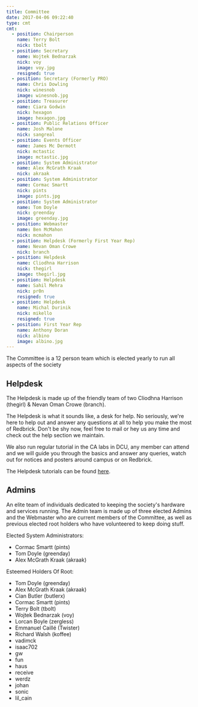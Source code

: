 ```yaml
---
title: Committee
date: 2017-04-06 09:22:40
type: cmt
cmt:
  - position: Chairperson
    name: Terry Bolt
    nick: tbolt
  - position: Secretary
    name: Wojtek Bednarzak
    nick: voy
    image: voy.jpg
    resigned: true
  - position: Secretary (Formerly PRO)
    name: Chris Dowling
    nick: winesnob
    image: winesnob.jpg
  - position: Treasurer
    name: Ciara Godwin
    nick: hexagon
    image: hexagon.jpg
  - position: Public Relations Officer
    name: Josh Malone
    nick: sangreal
  - position: Events Officer
    name: James Mc Dermott
    nick: mctastic
    image: mctastic.jpg
  - position: System Administrator
    name: Alex McGrath Kraak
    nick: akraak
  - position: System Administrator
    name: Cormac Smartt
    nick: pints
    image: pints.jpg
  - position: System Administrator
    name: Tom Doyle
    nick: greenday
    image: greenday.jpg
  - position: Webmaster
    name: Ben McMahon
    nick: mcmahon
  - position: Helpdesk (Formerly First Year Rep)
    name: Nevan Oman Crowe
    nick: branch
  - position: Helpdesk
    name: Cliodhna Harrison
    nick: thegirl
    image: thegirl.jpg
  - position: Helpdesk
    name: Sahil Mehra
    nick: pr0n
    resigned: true
  - position: Helpdesk
    name: Michal Durinik
    nick: mikello
    resigned: true
  - position: First Year Rep
    name: Anthony Doran
    nick: albino
    image: albino.jpg
---
```


The Committee is a 12 person team which is elected yearly to run all aspects of the society

## Helpdesk
The Helpdesk is made up of the friendly team of two Cliodhna Harrison (thegirl) & Nevan Oman Crowe (branch).

The Helpdesk is what it sounds like, a desk for help. No seriously, we're here
to help out and answer any questions at all to help you make the most of
Redbrick. Don't be shy now, feel free to mail or hey us any time and check out
the help section we maintain.

We also run regular tutorial in the CA labs in DCU, any member can attend and we
will guide you through the basics and answer any queries, watch out for notices
and posters around campus or on Redbrick.

The Helpdesk tutorials can be found [here](https://redbrick.dcu.ie/help/tutorials/).

## Admins
An elite team of individuals dedicated to keeping the society's hardware and
services running. The Admin team is made up of three elected Admins and the
Webmaster who are current members of the Committee, as well as previous elected
root holders who have volunteered to keep doing stuff.

Elected System Administrators:
- Cormac Smartt (pints)
- Tom Doyle (greenday)
- Alex McGrath Kraak (akraak)

Esteemed Holders Of Root:
- Tom Doyle (greenday)
- Alex McGrath Kraak (akraak)
- Cian Butler (butlerx)
- Cormac Smartt (pints)
- Terry Bolt (tbolt)
- Wojtek Bednarzak (voy)
- Lorcan Boyle (zergless)
- Emmanuel Caillé (Twister)
- Richard Walsh (koffee)
- vadimck
- isaac702
- gw
- fun
- haus
- receive
- werdz
- johan
- sonic
- lil_cain

